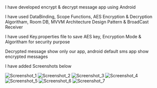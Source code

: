 I have developed encrypt & decrypt message app using Android

I have used DataBinding, Scope Functions, AES Encryption & Decryption Algoritham, Room DB, MVVM Architecture Design Pattern & BroadCast Receiver

I have used Key.properties file to save AES key, Encryption Mode & Algoritham for security purpose

Decrypted message show only our app, android default sms app show encrypted messages

I have added Screenshots below

![Screenshot_1](https://github.com/RajendiraPrasath/sciflare_interview/assets/56393204/9514d368-6665-4e7a-b64e-f3023d257323)
![Screenshot_2](https://github.com/RajendiraPrasath/sciflare_interview/assets/56393204/4af3e226-b008-4377-890f-3c2b3fcdebc8)
![Screenshot_3](https://github.com/RajendiraPrasath/sciflare_interview/assets/56393204/c7f169bf-2378-4710-9687-3bd54fae24fc)
![Screenshot_4](https://github.com/RajendiraPrasath/sciflare_interview/assets/56393204/8218a8c7-db85-45fa-86bf-eaffaa299298)
![Screenshot_5](https://github.com/RajendiraPrasath/sciflare_interview/assets/56393204/e3f0d153-f981-4e20-bc5e-f45b58b92d62)
![Screenshot_6](https://github.com/RajendiraPrasath/sciflare_interview/assets/56393204/11366512-5462-4c53-bb13-4bf8a5706ee7)
![Screenshot_7](https://github.com/RajendiraPrasath/sciflare_interview/assets/56393204/5b6f2ed5-1e2a-45a5-b5aa-7d373f46224f)
